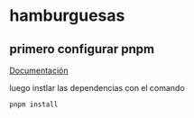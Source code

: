 # hamburguesas

## primero configurar pnpm 
[Documentación](https://pnpm.io/installation)

luego instlar las dependencias con el comando
```bash
pnpm install
```
